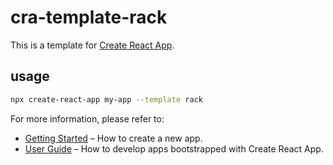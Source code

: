 <!--
 * @Author: ice
 * @Date: 2020-12-14 17:45:16
 * @LastEditTime: 2020-12-14 19:46:50
 * @LastEditors: Please set LastEditors
 * @Description: In User Settings Edit
 * @FilePath: /cra-template-rack/README.md
-->
# cra-template-rack

This is a template for [Create React App](https://github.com/facebook/create-react-app).

## usage

```sh
npx create-react-app my-app --template rack
```

For more information, please refer to:

- [Getting Started](https://create-react-app.dev/docs/getting-started) – How to create a new app.
- [User Guide](https://create-react-app.dev) – How to develop apps bootstrapped with Create React App.
